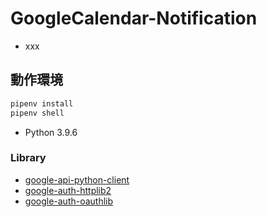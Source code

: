 # GoogleCalendar-Notification

- xxx

## 動作環境

```sh
pipenv install
pipenv shell
```

- Python 3.9.6

### Library

- [google-api-python-client](https://github.com/googleapis/google-api-python-client)
- [google-auth-httplib2](https://github.com/googleapis/google-auth-library-python-httplib2)
- [google-auth-oauthlib](https://github.com/googleapis/google-auth-library-python-oauthlib)
